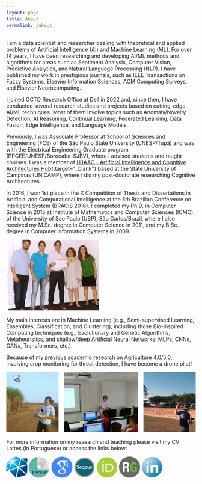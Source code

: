 ```yaml
---
layout: page
title: About
permalink: /about
---
```


I am a data scientist and researcher dealing with theoretical and applied problems of Artificial Intelligence (AI) and Machine Learning (ML). For over 14 years, I have been researching and developing AI/ML methods and algorithms for areas such as Sentiment Analysis, Computer Vision, Predictive Analytics, and Natural Language Processing (NLP). I have published my work in prestigious journals, such as IEEE Transactions on Fuzzy Systems, Elsevier Information Sciences, ACM Computing Surveys, and Elsevier Neurocomputing.

I joined OCTO Research Office at Dell in 2022 and, since then, I have conducted several research studies and projects based on cutting-edge AI/ML techniques. Most of them involve topics such as Anomaly/Novelty Detection, AI Reasoning, Continual Learning, Federated Learning, Data Fusion, Edge Intelligence, and Language Models.

Previously, I was Associate Professor at School of Sciences and Engineering (FCE) of the São Paulo State University (UNESP/Tupã) and was with the Electrical Engineering Graduate program (PPGEE/UNESP/Sorocaba-SJBV), where I advised students and taught courses. I was a member of [H.IAAC - Artificial Intelligence and Cognitive Architectures Hub](https://hiaac.unicamp.br/en/){:target="_blank"} based at the State University of Campinas (UNICAMP), where I did my post-doctorate researching Cognitive Architectures.

In 2016, I won 1st place in the X Competition of Thesis and Dissertations in Artificial and Computational Intelligence at the 5th Brazilian Conference on Intelligent System (BRACIS 2016). I completed my Ph.D. in Computer Science in 2015 at Institute of Mathematics and Computer Sciences (ICMC) of the University of Sao Paulo (USP), São Carlos/Brazil, where I also received my M.Sc. degree in Computer Science in 2011, and my B.Sc. degree in Computer Information Systems in 2009.

![Alt text](/assets/image/about4.png#center)

My main interests are in Machine Learning (e.g., Semi-supervised Learning, Ensembles, Classification, and Clustering), including those Bio-inspired Computing techniques (e.g., Evolutionary and Genetic Algorithms, Metaheuristics, and shallow/deep Artificial Neural Networks: MLPs, CNNs, GANs, Transformers, etc.).

Because of my [previous academic research](https://bv.fapesp.br/pt/auxilios/99479/deteccao-de-padroes-em-plantacoes-a-partir-da-combinacao-de-classificadores-e-agrupadores-de-dados/) on Agriculture 4.0/5.0, involving crop monitoring for threat detection, I have become a drone pilot!

![Alt text](/assets/image/about5-768x243.png#center)

For more information on my research and teaching please visit my CV Lattes (in Portuguese) or access the links below:

[![Alt text](/assets/image/icU.jpg#center)](https://unesp.br/portaldocentes/docentes/353524/repositorio)   [![Alt text](/assets/image/icFAP.jpg#center)](https://bv.fapesp.br/pt/pesquisador/80179/luiz-fernando-sommaggio-coletta)   [![Alt text](/assets/image/icG.png#center)](https://scholar.google.com/citations?user=rt8u0ZsAAAAJ&hl=pt-BR&oi=ao)   [![Alt text](/assets/image/icSC.png)](https://www.scopus.com/authid/detail.uri?authorId=50861102400)   [![Alt text](/assets/image/icOR.png)](https://orcid.org/0000-0002-4542-8591)   [![Alt text](/assets/image/icRG.png)](https://www.researchgate.net/profile/Luiz-Coletta)   [![Alt text](/assets/image/icLINKD.png)](https://www.linkedin.com/in/luiz-coletta/)

